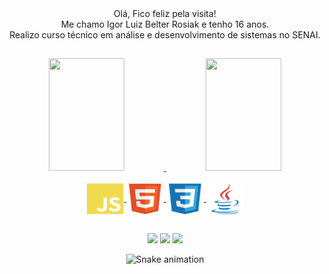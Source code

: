 <div align="center">
<link rel="stylesheet" href="https://cdn.jsdelivr.net/gh/devicons/devicon@v2.14.0/devicon.min.css">
Olá, Fico feliz pela visita! <br> 
Me chamo Igor Luiz Belter Rosiak e tenho 16 anos. <br>
Realizo curso técnico em análise e desenvolvimento de sistemas no SENAI. <br>
 
  ##
  
<div align="center" width="100%">
  <a href="https://github.com/Igorrosiak">
  <img height="180em" width="49%" src="https://github-readme-stats.vercel.app/api?username=Igorrosiak&show_icons=true&theme=radical&include_all_commits=true&count_private=true"/>
  <img height="180em" width="49%" src="https://github-readme-stats.vercel.app/api/top-langs/?username=Igorrosiak&layout=compact&langs_count=7&theme=radical"/>
</div>
  
<div style="display: inline_block"><br>
  <img align="center" alt="Igor-Js" height="50" width="60" src="https://raw.githubusercontent.com/devicons/devicon/master/icons/javascript/javascript-plain.svg">
  <img align="center" alt="Igor-HTML" height="50" width="60" src="https://raw.githubusercontent.com/devicons/devicon/master/icons/html5/html5-original.svg">
  <img align="center" alt="Igor-CSS" height="50" width="60" src="https://raw.githubusercontent.com/devicons/devicon/master/icons/css3/css3-original.svg">
  <img align="center" alt="Igor-JAVA" height="50" width="60" src="https://raw.githubusercontent.com/devicons/devicon/master/icons/java/java-original.svg">
</div>
  
  ##
 
<div> 
  <a href="https://www.linkedin.com/in/igor-rosiak/" target="_blank"><img src="https://img.shields.io/badge/-LinkedIn-%230077B5?style=for-the-badge&logo=linkedin&logoColor=white" target="_blank"></a> 
  <a href="mailto:igorluizbelterrosiak@gmail.com" target="_blank"><img src="https://img.shields.io/badge/Gmail-D14836?style=for-the-badge&logo=gmail&logoColor=white" target="_blank"></a> 
  <a href="https://discord.gg/Q744udeN" target="_blank"><img src="https://img.shields.io/badge/Discord-5865F2?style=for-the-badge&logo=discord&logoColor=white" target="_blank"></a>
</div>
  
![Snake animation](https://github.com/Igorrosiak/Igorrosiak/blob/output/github-contribution-grid-snake.svg)
  
</div>
